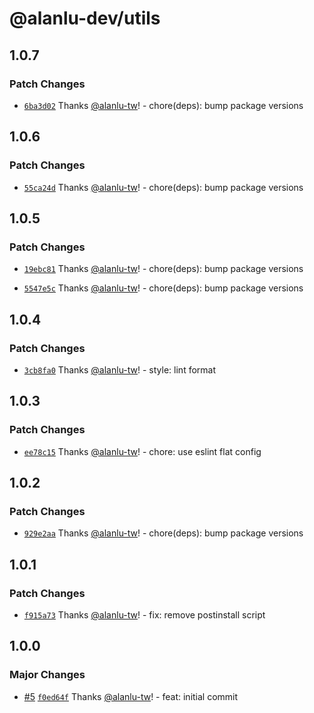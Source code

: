 # @alanlu-dev/utils

## 1.0.7

### Patch Changes

- [`6ba3d02`](https://github.com/alanlu-dev/web-kit/commit/6ba3d02562a604ae29b4fe756cee0d3910153c92) Thanks [@alanlu-tw](https://github.com/alanlu-tw)! - chore(deps): bump package versions

## 1.0.6

### Patch Changes

- [`55ca24d`](https://github.com/alanlu-dev/web-kit/commit/55ca24db5575e29504728e1ee77dbff3797a3a18) Thanks [@alanlu-tw](https://github.com/alanlu-tw)! - chore(deps): bump package versions

## 1.0.5

### Patch Changes

- [`19ebc81`](https://github.com/alanlu-dev/web-kit/commit/19ebc81bcbe41e1588911394635cae7877ab9af1) Thanks [@alanlu-tw](https://github.com/alanlu-tw)! - chore(deps): bump package versions

- [`5547e5c`](https://github.com/alanlu-dev/web-kit/commit/5547e5c5a6ba5722b1a4eeee626b810c651d3e17) Thanks [@alanlu-tw](https://github.com/alanlu-tw)! - chore(deps): bump package versions

## 1.0.4

### Patch Changes

- [`3cb8fa0`](https://github.com/alanlu-dev/web-kit/commit/3cb8fa0bc39a059c1553ed1abb16280fbfa50997) Thanks [@alanlu-tw](https://github.com/alanlu-tw)! - style: lint format

## 1.0.3

### Patch Changes

- [`ee78c15`](https://github.com/alanlu-dev/web-kit/commit/ee78c1513de2aeb2058ffe01adb3d3109a321af5) Thanks [@alanlu-tw](https://github.com/alanlu-tw)! - chore: use eslint flat config

## 1.0.2

### Patch Changes

- [`929e2aa`](https://github.com/alanlu-dev/web-kit/commit/929e2aacfb137eb27e46743c92d861d321217a04) Thanks [@alanlu-tw](https://github.com/alanlu-tw)! - chore(deps): bump package versions

## 1.0.1

### Patch Changes

- [`f915a73`](https://github.com/alanlu-dev/web-kit/commit/f915a73f32c6f97e19764c62759fd54babda1e9a) Thanks [@alanlu-tw](https://github.com/alanlu-tw)! - fix: remove postinstall script

## 1.0.0

### Major Changes

- [#5](https://github.com/alanlu-dev/web-kit/pull/5) [`f0ed64f`](https://github.com/alanlu-dev/web-kit/commit/f0ed64fd16deea28b169a41a499a866cf2be9004) Thanks [@alanlu-tw](https://github.com/alanlu-tw)! - feat: initial commit
